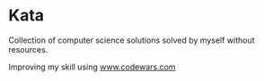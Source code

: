 # Kata

Collection of computer science solutions solved by myself without resources.

Improving my skill using www.codewars.com

